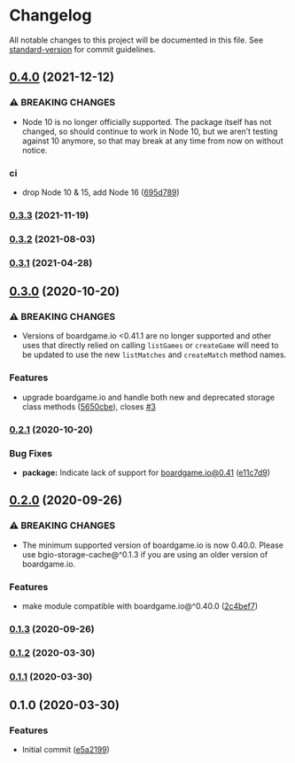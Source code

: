 # Changelog

All notable changes to this project will be documented in this file. See [standard-version](https://github.com/conventional-changelog/standard-version) for commit guidelines.

## [0.4.0](https://github.com/boardgameio/storage-cache/compare/v0.3.3...v0.4.0) (2021-12-12)


### ⚠ BREAKING CHANGES

* Node 10 is no longer officially supported. The package itself has not changed, so
should continue to work in Node 10, but we aren’t testing against 10 anymore, so that may break at
any time from now on without notice.

### ci

* drop Node 10 & 15, add Node 16 ([695d789](https://github.com/boardgameio/storage-cache/commit/695d789f199e107041dd8c901834c8b640e57865))

### [0.3.3](https://github.com/boardgameio/storage-cache/compare/v0.3.2...v0.3.3) (2021-11-19)

### [0.3.2](https://github.com/boardgameio/storage-cache/compare/v0.3.1...v0.3.2) (2021-08-03)

### [0.3.1](https://github.com/boardgameio/storage-cache/compare/v0.3.0...v0.3.1) (2021-04-28)

## [0.3.0](https://github.com/boardgameio/storage-cache/compare/v0.2.1...v0.3.0) (2020-10-20)


### ⚠ BREAKING CHANGES

* Versions of boardgame.io <0.41.1 are no longer 
supported and other uses that directly relied on calling `listGames` or 
`createGame` will need to be updated to use the new `listMatches` and 
`createMatch` method names.

### Features

* upgrade boardgame.io and handle both new and deprecated storage class methods ([5650cbe](https://github.com/boardgameio/storage-cache/commit/5650cbe620aa4d4bc0a26eae1f99e1ce50792ed9)), closes [#3](https://github.com/boardgameio/storage-cache/issues/3)

### [0.2.1](https://github.com/boardgameio/storage-cache/compare/v0.2.0...v0.2.1) (2020-10-20)


### Bug Fixes

* **package:** Indicate lack of support for boardgame.io@0.41 ([e11c7d9](https://github.com/boardgameio/storage-cache/commit/e11c7d988b6f01a5433ce40ae0cb7711c4ff8806))

## [0.2.0](https://github.com/boardgameio/storage-cache/compare/v0.1.3...v0.2.0) (2020-09-26)


### ⚠ BREAKING CHANGES

* The minimum supported version of boardgame.io is now 0.40.0. Please use
bgio-storage-cache@^0.1.3 if you are using an older version of boardgame.io.

### Features

* make module compatible with boardgame.io@^0.40.0 ([2c4bef7](https://github.com/boardgameio/storage-cache/commit/2c4bef742ea08b1b2c38080dd03bf8830ab661b1))

### [0.1.3](https://github.com/boardgameio/storage-cache/compare/v0.1.2...v0.1.3) (2020-09-26)

### [0.1.2](https://github.com/boardgameio/storage-cache/compare/v0.1.1...v0.1.2) (2020-03-30)

### [0.1.1](https://github.com/boardgameio/storage-cache/compare/v0.1.0...v0.1.1) (2020-03-30)

## 0.1.0 (2020-03-30)


### Features

* Initial commit ([e5a2199](https://github.com/boardgameio/storage-cache/commit/e5a2199d3e59a986fdc47b79a1499a25eed80317))
